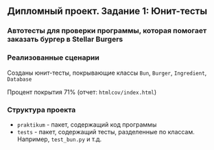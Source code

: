 ## Дипломный проект. Задание 1: Юнит-тесты

### Автотесты для проверки программы, которая помогает заказать бургер в Stellar Burgers

### Реализованные сценарии

Созданы юнит-тесты, покрывающие классы `Bun`, `Burger`, `Ingredient`, `Database`

Процент покрытия 71% (отчет: `htmlcov/index.html`)

### Структура проекта

- `praktikum` - пакет, содержащий код программы
- `tests` - пакет, содержащий тесты, разделенные по классам. Например, `test_bun.py` и т.д.
